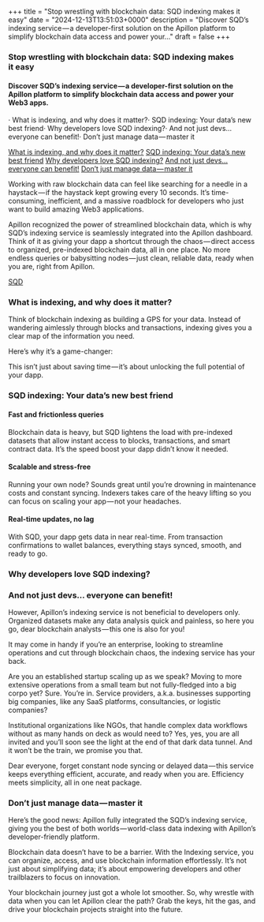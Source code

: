 +++
title = "Stop wrestling with blockchain data: SQD indexing makes it easy"
date = "2024-12-13T13:51:03+0000"
description = "Discover SQD’s indexing service — a developer-first solution on the Apillon platform to simplify blockchain data access and power your…"
draft = false
+++

### Stop wrestling with blockchain data: SQD indexing makes it easy


#### Discover SQD’s indexing service — a developer-first solution on the Apillon platform to simplify blockchain data access and power your Web3 apps.


· What is indexing, and why does it matter?· SQD indexing: Your data’s new best friend· Why developers love SQD indexing?· And not just devs… everyone can benefit!· Don’t just manage data — master it

[What is indexing, and why does it matter?](#8587)
[SQD indexing: Your data’s new best friend](#c2d4)
[Why developers love SQD indexing?](#69fd)
[And not just devs… everyone can benefit!](#359e)
[Don’t just manage data — master it](#d7bc)

Working with raw blockchain data can feel like searching for a needle in a haystack — if the haystack kept growing every 10 seconds. It’s time-consuming, inefficient, and a massive roadblock for developers who just want to build amazing Web3 applications.


Apillon recognized the power of streamlined blockchain data, which is why SQD’s indexing service is seamlessly integrated into the Apillon dashboard. Think of it as giving your dapp a shortcut through the chaos — direct access to organized, pre-indexed blockchain data, all in one place. No more endless queries or babysitting nodes — just clean, reliable data, ready when you are, right from Apillon.

[SQD](https://www.sqd.dev/)

### What is indexing, and why does it matter?


Think of blockchain indexing as building a GPS for your data. Instead of wandering aimlessly through blocks and transactions, indexing gives you a clear map of the information you need.


Here’s why it’s a game-changer:


This isn’t just about saving time — it’s about unlocking the full potential of your dapp.


### SQD indexing: Your data’s new best friend


#### Fast and frictionless queries


Blockchain data is heavy, but SQD lightens the load with pre-indexed datasets that allow instant access to blocks, transactions, and smart contract data. It’s the speed boost your dapp didn’t know it needed.


#### Scalable and stress-free


Running your own node? Sounds great until you’re drowning in maintenance costs and constant syncing. Indexers takes care of the heavy lifting so you can focus on scaling your app — not your headaches.


#### Real-time updates, no lag


With SQD, your dapp gets data in near real-time. From transaction confirmations to wallet balances, everything stays synced, smooth, and ready to go.


### Why developers love SQD indexing?


### And not just devs… everyone can benefit!


However, Apillon’s indexing service is not beneficial to developers only. Organized datasets make any data analysis quick and painless, so here you go, dear blockchain analysts — this one is also for you!


It may come in handy if you’re an enterprise, looking to streamline operations and cut through blockchain chaos, the indexing service has your back.


Are you an established startup scaling up as we speak? Moving to more extensive operations from a small team but not fully-fledged into a big corpo yet? Sure. You’re in. Service providers, a.k.a. businesses supporting big companies, like any SaaS platforms, consultancies, or logistic companies?


Institutional organizations like NGOs, that handle complex data workflows without as many hands on deck as would need to? Yes, yes, you are all invited and you’ll soon see the light at the end of that dark data tunnel. And it won’t be the train, we promise you that.


Dear everyone, forget constant node syncing or delayed data — this service keeps everything efficient, accurate, and ready when you are. Efficiency meets simplicity, all in one neat package.


### Don’t just manage data — master it


Here’s the good news: Apillon fully integrated the SQD’s indexing service, giving you the best of both worlds — world-class data indexing with Apillon’s developer-friendly platform.


Blockchain data doesn’t have to be a barrier. With the Indexing service, you can organize, access, and use blockchain information effortlessly. It’s not just about simplifying data; it’s about empowering developers and other trailblazers to focus on innovation.


Your blockchain journey just got a whole lot smoother. So, why wrestle with data when you can let Apillon clear the path? Grab the keys, hit the gas, and drive your blockchain projects straight into the future.
